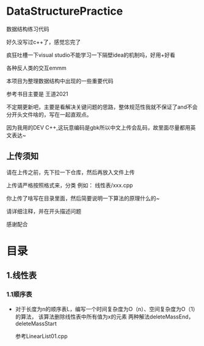 # DataStructurePractice
数据结构练习代码

好久没写过c++了，感觉忘完了

疯狂吐槽一下visual studio不能学习一下隔壁idea的机制吗，好用+好看

各种反人类的交互emmm



本项目为整理数据结构中出现的一些重要代码

参考书目主要是 王道2021

不定期更新吧，主要是看解决关键问题的思路，整体规范性我就不保证了and不会分开头文件啥的，写在一起直观点。

因为我用的DEV C++,这玩意编码是gbk所以中文上传会乱码，故里面尽量都用英文表达~

## 上传须知

请在上传之前，先下拉一下仓库，然后再放入文件上传

上传请严格按照格式来，分类 例如： 线性表/xxx.cpp

你上传了啥写在目录里面，然后简要说明一下算法的原理什么的~

请详细注释，并在开头描述问题

感谢配合

# 目录

## 1.线性表

### 1.1顺序表

- 对于长度为n的顺序表L，编写一个时间复杂度为O（n）、空间复杂度为O（1）的算法，
  该算法删除线性表中所有值为x的元素
  两种解法deleteMassEnd，deleteMassStart

  参考LinearList01.cpp

  

